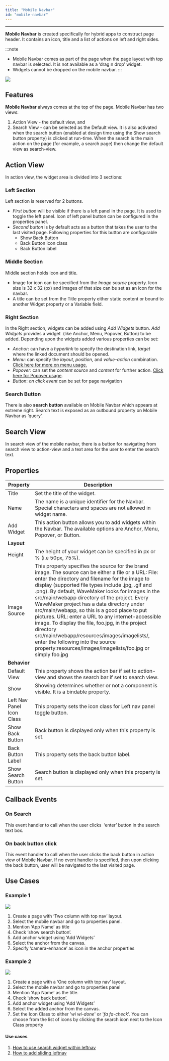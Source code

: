 ```yaml
---
title: "Mobile Navbar"
id: "mobile-navbar"
---
```

---

**Mobile Navbar** is created specifically for hybrid apps to construct page header. It contains an icon, title and a list of actions on left and right sides.

:::note
- Mobile Navbar comes as part of the page when the page layout with top navbar is selected. It is not available as a ‘drag n drop’ widget.
- Widgets cannot be dropped on the mobile navbar.
:::

[![](/learn/assets/Navbar_struct.jpg)](/learn/assets/Navbar_struct.jpg)

## Features

**Mobile Navbar** always comes at the top of the page. Mobile Navbar has two views:

1. Action View - the default view, and
2. Search View - can be selected as the Default view. It is also activated when the search button (enabled at design time using the Show search button property) is clicked at run-time. When the search is the main action on the page (for example, a search page) then change the default view as search-view.

## Action View

In action view, the widget area is divided into 3 sections:

### Left Section
Left section is reserved for 2 buttons.
- _First button_ will be visible if there is a left panel in the page. It is used to toggle the left panel. Icon of left panel button can be configured in the properties panel.
- _Second button_ is by default acts as a button that takes the user to the last visited page. Following properties for this button are configurable
    - Show Back Button
    - Back Button icon class
    - Back Button label

### Middle Section
Middle section holds icon and title.
- Image for icon can be specified from the _Image source_ property. Icon size is 32 x 32 (px) and images of that size can be set as an icon for the navbar.
- A title can be set from the Title property either static content or bound to another Widget property or a Variable field.

### Right Section
In the Right section, widgets can be added using _Add Widgets_ button. _Add Widgets_ provides a widget  (like Anchor, Menu, Popover, Button) to be added. Depending upon the widgets added various properties can be set:
- _Anchor_: can have a _hyperlink_ to specify the destination link, _target_ where the linked document should be opened.
- _Menu_: can specify the _layout_, _position_, and _value_–_action_ combination. [Click here for more on menu usage.](/learn/dropdown-menu/)
- _Popover_: can set the _content source_ and _content_ for further action. [Click here for Popover usage](/learn/popover-widget/).
- _Button_: _on click event_ can be set for page navigation

### Search Button
There is also **search button** available on Mobile Navbar which appears at extreme right. Search text is exposed as an outbound property on Mobile Navbar as ‘query’.

## Search View

In search view of the mobile navbar, there is a button for navigating from search view to action-view and a text area for the user to enter the search text.

## Properties

| **Property** | **Description** |
| --- | --- |
| Title | Set the title of the widget. |
| Name | The name is a unique identifier for the Navbar. Special characters and spaces are not allowed in widget name. |
| Add Widget | This action button allows you to add widgets within the Navbar. The available options are Anchor, Menu, Popover, or Button. |
| **Layout** ||
| Height | The height of your widget can be specified in px or % (i.e 50px, 75%). |
| Image Source | This property specifies the source for the brand image. The source can be either a file or a URL: File: enter the directory and filename for the image to display (supported file types include .jpg, .gif and .png). By default, WaveMaker looks for images in the src/main/webapp directory of the project. Every WaveMaker project has a data directory under src/main/webapp, so this is a good place to put pictures. URL: enter a URL to any internet-accessible image. To display the file, foo.jpg, in the project directory src/main/webapp/resources/images/imagelists/, enter the following into the source property:resources/images/imagelists/foo.jpg or simply foo.jpg |
| **Behavior** ||
| Default View | This property shows the action bar if set to action-view and shows the search bar if set to search view. |
| Show | Showing determines whether or not a component is visible. It is a bindable property. |
| Left Nav Panel Icon Class | This property sets the icon class for Left nav panel toggle button. |
| Show Back Button | Back button is displayed only when this property is set. |
| Back Button Label | This property sets the back button label. |
| Show Search Button | Search button is displayed only when this property is set. |

## Callback Events

### On Search
This event handler to call when the user clicks  ‘enter’ button in the search text box.

### On back button click
This event handler to call when the user clicks the back button in action view of Mobile Navbar. If no event handler is specified, then upon clicking the back button, user will be navigated to the last visited page.

## Use Cases

### Example 1

[![](/learn/assets/navbar_usage1.png)](/learn/assets/navbar_usage1.png)

1. Create a page with ‘Two column with top nav’ layout.
2. Select the mobile navbar and go to properties panel.
3. Mention ‘App Name’ as title
4. Check ‘show search button’.
5. Add anchor widget using ‘Add Widgets’
6. Select the anchor from the canvas.
7. Specify ‘camera-enhance’ as icon in the anchor properties

### Example 2

[![](/learn/assets/navbar_usage2.png)](/learn/assets/navbar_usage2.png)

1. Create a page with a ‘One column with top nav’ layout.
2. Select the mobile navbar and go to properties panel
3. Mention ‘App Name’ as the title.
4. Check ‘show back button’.
5. Add anchor widget using ‘Add Widgets’
6. Select the added anchor from the canvas.
7. Set the Icon Class to either '_wi wi-done_' or '_fa fa-check_'. You can choose from the list of icons by clicking the search icon next to the Icon Class property

#### Use cases

1. [How to use search widget within leftnav](/learn/how-tos/using-search-widget-within-navbar/)
2. [How to add sliding leftnav](/learn/how-tos/sliding-leftnav-mobile-app/)
